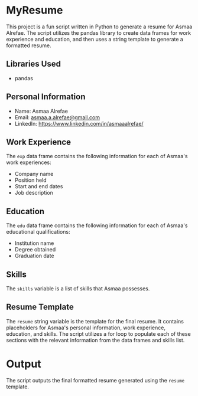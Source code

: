 # MyResume

This project is a fun script written in Python to generate a resume for Asmaa Alrefae. The script utilizes the pandas library to create data frames for work experience and education, and then uses a string template to generate a formatted resume.

## Libraries Used
- pandas

## Personal Information
- Name: Asmaa Alrefae
- Email: asmaa.a.alrefae@gmail.com
- LinkedIn: https://www.linkedin.com/in/asmaaalrefae/

## Work Experience
The `exp` data frame contains the following information for each of Asmaa's work experiences:
- Company name
- Position held
- Start and end dates
- Job description

## Education
The `edu` data frame contains the following information for each of Asmaa's educational qualifications:
- Institution name
- Degree obtained
- Graduation date

## Skills
The `skills` variable is a list of skills that Asmaa possesses.

## Resume Template
The `resume` string variable is the template for the final resume. It contains placeholders for Asmaa's personal information, work experience, education, and skills. The script utilizes a for loop to populate each of these sections with the relevant information from the data frames and skills list.

# Output
The script outputs the final formatted resume generated using the `resume` template.
